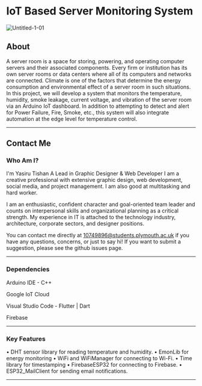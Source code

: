 # IoT Based Server Monitoring System

![Untitled-1-01](https://user-images.githubusercontent.com/85503750/236848442-dd9f9d8f-fcd4-4d95-923d-b75ac69c8f02.png)

## About 
A server room is a space for storing, powering, and operating computer servers and their associated components. Every firm or institution has its own server rooms or data centers where all of its computers and networks are connected. Climate is one of the factors that determine the energy consumption and environmental effect of a server room in such situations. In this project, we will develop a system that monitors the temperature, humidity, smoke leakage, current voltage, and vibration of the server room via an Arduino IoT dashboard. In addition to attempting to detect and alert for Power Failure, Fire, Smoke, etc., this system will also integrate automation at the edge level for temperature control.

---

## Contact Me
### Who Am I?

I'm Yasiru Tishan A Lead in Graphic Designer & Web Developer I am a creative professional with extensive graphic design, web development, social media, and project management. I am also good at multitasking and hard worker.

I am an enthusiastic, confident character and goal-oriented team leader and counts on interpersonal skills and organizational planning as a critical strength. My experience in IT is attached to the technology industry, architecture, corporate sectors, and designer positions.

You can contact me directly at 10749896@students.plymouth.ac.uk if you have any questions, concerns, or just to say hi! If you want to submit a suggestion, please see the github issues page.

---

### Dependencies

Arduino IDE - C++

Google IoT Cloud

Visual Studio Code - Flutter | Dart

Firebase

---

### Key Features

•	DHT sensor library for reading temperature and humidity.
•	EmonLib for energy monitoring
•	WiFi and WiFiManager for connecting to Wi-Fi.
•	Time library for timestamping
•	FirebaseESP32 for connecting to Firebase.
•	ESP32_MailClient for sending email notifications.

---

